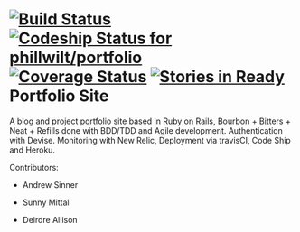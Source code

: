 [![Build Status](https://travis-ci.org/phillwilt/portfolio.svg?branch=master)](https://travis-ci.org/phillwilt/portfolio)
[ ![Codeship Status for phillwilt/portfolio](https://www.codeship.io/projects/4c676140-2642-0132-40e6-7aa7d9a033ce/status)](https://www.codeship.io/projects/37415)
[![Coverage Status](https://coveralls.io/repos/phillwilt/portfolio/badge.png)](https://coveralls.io/r/phillwilt/portfolio)
[![Stories in Ready](https://badge.waffle.io/phillwilt/portfolio.png?label=ready&title=Ready)](http://waffle.io/phillwilt/portfolio)
Portfolio Site
============

A blog and project portfolio site based in Ruby on Rails, Bourbon + Bitters + Neat + Refills done with BDD/TDD and Agile development. Authentication with Devise. Monitoring with New Relic, Deployment via travisCI, Code Ship and Heroku.

Contributors:

- Andrew Sinner

- Sunny Mittal

- Deirdre Allison
